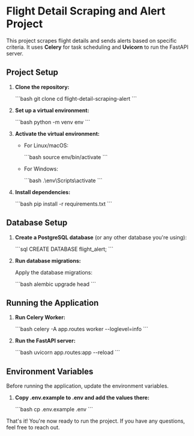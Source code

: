 
# Flight Detail Scraping and Alert Project

This project scrapes flight details and sends alerts based on specific criteria. It uses **Celery** for task scheduling and **Uvicorn** to run the FastAPI server.

## Project Setup

1. **Clone the repository:**

   \`\`\`bash
   git clone <repository-url>
   cd flight-detail-scraping-alert
   \`\`\`

2. **Set up a virtual environment:**

   \`\`\`bash
   python -m venv env
   \`\`\`

3. **Activate the virtual environment:**

   - For Linux/macOS:

     \`\`\`bash
     source env/bin/activate
     \`\`\`

   - For Windows:

     \`\`\`bash
     .\env\Scripts\activate
     \`\`\`

4. **Install dependencies:**

   \`\`\`bash
   pip install -r requirements.txt
   \`\`\`

## Database Setup

1. **Create a PostgreSQL database** (or any other database you're using):

   \`\`\`sql
   CREATE DATABASE flight_alert;
   \`\`\`

2. **Run database migrations:**

   Apply the database migrations:

   \`\`\`bash
   alembic upgrade head
   \`\`\`

## Running the Application

1. **Run Celery Worker:**

   \`\`\`bash
   celery -A app.routes worker --loglevel=info
   \`\`\`

2. **Run the FastAPI server:**

   \`\`\`bash
   uvicorn app.routes:app --reload
   \`\`\`

## Environment Variables

Before running the application, update the environment variables.

1. **Copy .env.example to .env and add the values there:**

   \`\`\`bash
   cp .env.example .env
   \`\`\`


That's it! You're now ready to run the project. If you have any questions, feel free to reach out.